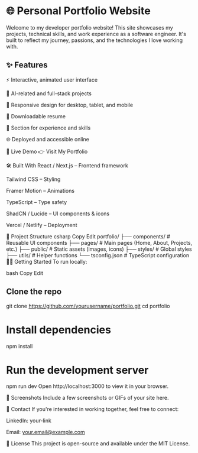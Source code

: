 # 🌐 Personal Portfolio Website
Welcome to my developer portfolio website! This site showcases my projects, technical skills, and work experience as a software engineer. It's built to reflect my journey, passions, and the technologies I love working with.

## ✨ Features
⚡️ Interactive, animated user interface

🧠 AI-related and full-stack projects

📱 Responsive design for desktop, tablet, and mobile

📄 Downloadable resume

💼 Section for experience and skills

🌐 Deployed and accessible online

🚀 Live Demo
👉 Visit My Portfolio

🛠️ Built With
React / Next.js – Frontend framework

Tailwind CSS – Styling

Framer Motion – Animations

TypeScript – Type safety

ShadCN / Lucide – UI components & icons

Vercel / Netlify – Deployment

📂 Project Structure
csharp
Copy
Edit
portfolio/
├── components/        # Reusable UI components
├── pages/             # Main pages (Home, About, Projects, etc.)
├── public/            # Static assets (images, icons)
├── styles/            # Global styles
├── utils/             # Helper functions
└── tsconfig.json      # TypeScript configuration
🧑‍💻 Getting Started
To run locally:

bash
Copy
Edit
## Clone the repo
git clone https://github.com/yourusername/portfolio.git
cd portfolio

# Install dependencies
npm install

# Run the development server
npm run dev
Open http://localhost:3000 to view it in your browser.

📸 Screenshots
Include a few screenshots or GIFs of your site here.

📧 Contact
If you're interested in working together, feel free to connect:

LinkedIn: your-link

Email: your.email@example.com

📄 License
This project is open-source and available under the MIT License.
